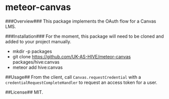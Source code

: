 meteor-canvas
=============
###Overview###
This package implements the OAuth flow for a Canvas LMS. 

###Installation###
For the moment, this package will need to be cloned and added to your project manually.
* mkdir -p packages
* git clone https://github.com/UK-AS-HIVE/meteor-canvas packages/hive:canvas
* meteor add hive:canvas

##Usage##
From the client, call `Canvas.requestCredential` with a `credentialRequestCompleteHandler` to request an access token for a user. 

##License##
MIT.
